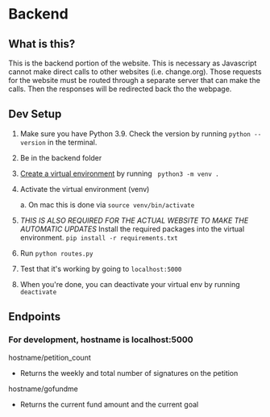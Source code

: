# Backend

## What is this?
This is the backend portion of the website.  This is necessary as Javascript cannot make direct calls to other websites (i.e. change.org).  Those requests for the website must be routed through a separate server that can make the calls.  Then the responses will be redirected back tho the webpage.


## Dev Setup
1. Make sure you have Python 3.9.  Check the version by running ```python --version``` in the terminal.
2. Be in the backend folder
3. [Create a virtual environment](https://docs.python.org/3/library/venv.html) by running ``` python3 -m venv .```
4. Activate the virtual environment (venv)

    a. On mac this is done via ```source venv/bin/activate```
      
5. *THIS IS ALSO REQUIRED FOR THE ACTUAL WEBSITE TO MAKE THE AUTOMATIC UPDATES* Install the required packages into the virtual environment.  ``` pip install -r requirements.txt ```
6. Run ``` python routes.py ```
7. Test that it's working by going to ```localhost:5000```
8. When you're done, you can deactivate your virtual env by running ``` deactivate ```


## Endpoints

### For development, hostname is localhost:5000

hostname/petition_count
- Returns the weekly and total number of signatures on the petition 

hostname/gofundme
- Returns the current fund amount and the current goal
